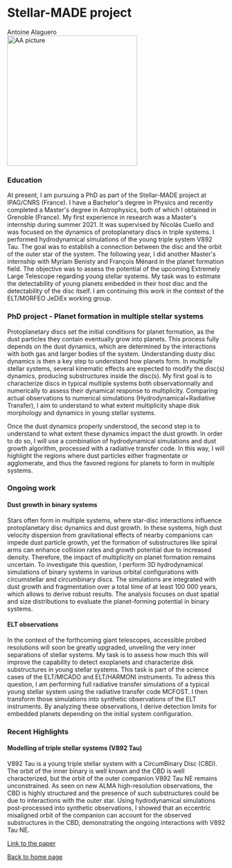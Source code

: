 # Stellar-MADE project

Antoine Alaguero  
<img src="https://nicolascuello.github.io/Stellar-MADE/images/photo_AA_2022.jpg" alt="AA picture" width="300"/>

### Education

At present, I am pursuing a PhD as part of the Stellar-MADE project at IPAG/CNRS (France). I have a Bachelor's degree in Physics and recently completed a Master's degree in Astrophysics, both of which I obtained in Grenoble (France). 
My first experience in research was a Master's internship during summer 2021. It was supervised by Nicolás Cuello and was focused on the dynamics of protoplanetary discs in triple systems. I performed hydrodynamical simulations of the young triple system V892 Tau. The goal was to establish a connection between the disc and the orbit of the outer star of the system. 
The following year, I did another Master's internship with Myriam Benisty and François Ménard in the planet formation field. The objective was to assess the potential of the upcoming Extremely Large Telescope regarding young stellar systems. My task was to estimate the detectability of young planets embedded in their host disc and the detectability of the disc itself. I am continuing this work in the context of the ELT/MORFEO JeDiEx working group.

### PhD project - Planet formation in multiple stellar systems

Protoplanetary discs set the initial conditions for planet formation, as the dust particles they contain eventually grow into planets. This process fully depends on the dust dynamics, which are determined by the interactions with both gas and larger bodies of the system. Understanding dusty disc dynamics is then a key step to understand how planets form. In multiple stellar systems, several kinematic effects are expected to modify the disc(s) dynamics, producing substructures inside the disc(s). My first goal is to characterize discs in typical multiple systems both observationnally and numerically to assess their dynamical response to multiplicity. Comparing actual observations to numerical simulations (Hydrodynamical+Radiative Transfer), I aim to understand to what extent multiplicity shape disk morphology and dynamics in young stellar systems.

Once the dust dynamics properly understood, the second step is to understand to what extent these dynamics impact the dust growth. In order to do so, I will use a combination of hydrodynamical simulations and dust growth algorithm, processed with a radiative transfer code. In this way, I will highlight the regions where dust particles either fragmentate or agglomerate, and thus the favored regions for planets to form in multiple systems.


### Ongoing work

#### Dust growth in binary systems

Stars often form in multiple systems, where star-disc interactions influence protoplanetary disc dynamics and dust growth. In these systems, high dust velocity dispersion from gravitational effects of nearby companions can impede dust particle growth, yet the formation of substructures like spiral arms can enhance collision rates and growth potential due to increased density. Therefore, the impact of multiplicity on planet formation remains uncertain. To investigate this question, I perform 3D hydrodynamical simulations of binary systems in various orbital configurations with circumstellar and circumbinary discs. The simulations are integrated with dust growth and fragmentation over a total time of at least 100 000 years, which allows to derive robust results. The analysis focuses on dust spatial and size distributions to evaluate the planet-forming potential in binary systems. 

#### ELT observations

In the context of the forthcoming giant telescopes, accessible probed resolutions will soon be greatly upgraded, unveiling the very inner separations of stellar systems. My task is to assess how much this will improve the capability to detect exoplanets and characterize disk substructures in young stellar systems. This task is part of the science cases of the ELT/MICADO and ELT/HARMONI instruments. To adress this question, I am performing full radiative transfer simulations of a typical young stellar system using the radiative transfer code MCFOST. I then transform those simulations into synthetic observations of the ELT instruments. By analyzing these observations, I derive detection limits for embedded planets depending on the initial system configuration.


### Recent Highlights

#### Modelling of triple stellar systems (V892 Tau) 

V892 Tau is a young triple stellar system with a CircumBinary Disc (CBD). The orbit of the inner binary is well known and the CBD is well characterized, but the orbit of the outer companion V892 Tau NE remains unconstrained. As seen on new ALMA high-resolution observations, the CBD is highly structured and the presence of such substructures could be due to interactions with the outer star. Using hydrodynamical simulations post-processed into synthetic observations, I showed that an eccentric misaligned orbit of the companion can account for the observed substructures in the CBD, demonstrating the ongoing interactions with V892 Tau NE.

[Link to the paper](https://ui.adsabs.harvard.edu/abs/2024A%26A...687A.311A/abstract)


[Back to home page](https://nicolascuello.github.io/Stellar-MADE/)